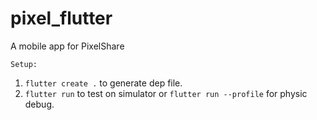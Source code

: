 # pixel_flutter

A mobile app for PixelShare

`Setup:`<br>
1. `flutter create .` to generate dep file.
2. `flutter run` to test on simulator or `flutter run --profile` for physic debug.